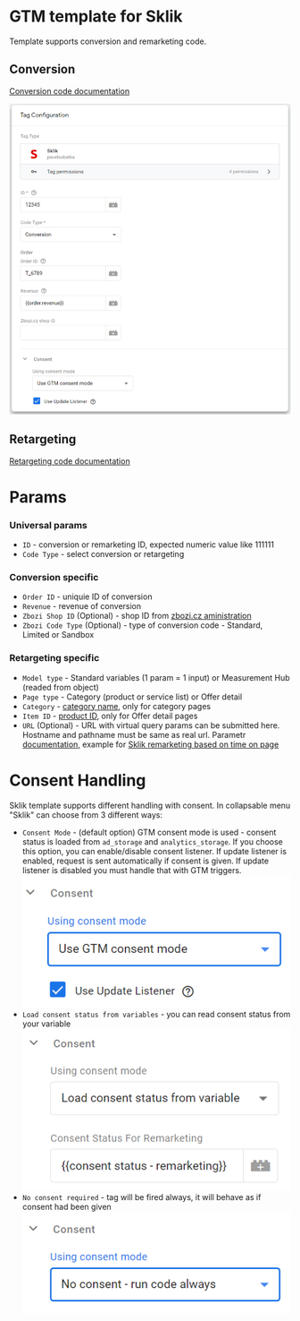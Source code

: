 # GTM template for Sklik
Template supports conversion and remarketing code.

## Conversion
[Conversion code documentation](https://napoveda.sklik.cz/mereni-uspesnosti/konverze/konverzni-kod/)

![sklik gtm template preview](https://github.com/pavelsabatka/gtm-sklik/blob/master/img/sklik-tag.png?raw=true)

## Retargeting
[Retargeting code documentation](https://napoveda.sklik.cz/cileni/retargeting/retargetingovy-kod/)

# Params
### Universal params
* `ID` - conversion or remarketing ID, expected numeric value like 111111
* `Code Type` - select conversion or retargeting

### Conversion specific
* `Order ID` - uniquie ID of conversion
* `Revenue` - revenue of conversion
* `Zbozi Shop ID` (Optional) - shop ID from [zbozi.cz aministration](https://admin.zbozi.cz/)
* `Zbozi Code Type` (Optional) - type of conversion code - Standard, Limited or Sandbox

### Retargeting specific
* `Model type` - Standard variables (1 param = 1 input) or Measurement Hub (readed from object)
* `Page type` - Category (product or service list) or Offer detail
* `Category` - [category name](https://napoveda.sklik.cz/cileni/retargeting/pokrocile-nastaveni-rtg-kodu-u-kategorie-category/), only for category pages
* `Item ID` - [product ID](https://napoveda.sklik.cz/cileni/retargeting/pokrocile-nastaveni-retargetingoveho-kodu/), only for Offer detail pages
* `URL` (Optional) - URL with virtual query params can be submitted here. Hostname and pathname must be same as real url. Parametr [documentation](https://napoveda.sklik.cz/cileni/retargeting/pokrocile-nastaveni-rtg-kodu-volitelny-query-string/), example for [Sklik remarketing based on time on page](https://napoveda.sklik.cz/cileni/retargeting/pokrocile-nastaveni-rtg-kodu-dle-doby-stravene-na-webu/)


# Consent Handling
Sklik template supports different handling with consent. In collapsable menu "Sklik" can choose from 3 different ways:
* `Consent Mode` - (default option) GTM consent mode is used - consent status is loaded from `ad_storage` and `analytics_storage`. If you choose this option, you can enable/disable consent listener. If update listener is enabled, request is sent automatically if consent is given. If update listener is disabled you must handle that with GTM triggers.
![alt text](https://github.com/pavelsabatka/gtm-sklik/blob/master/img/consent-mode.png?raw=true)
* `Load consent status from variables` - you can read consent status from your variable
![alt text](https://github.com/pavelsabatka/gtm-sklik/blob/master/img/consent-variable.png?raw=true)
* `No consent required` - tag will be fired always, it will behave as if consent had been given
![alt text](https://github.com/pavelsabatka/gtm-sklik/blob/master/img/consent-none.png?raw=true)
